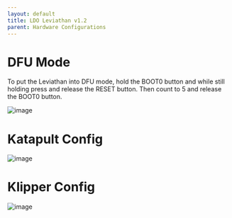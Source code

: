 ```yaml
---
layout: default 
title: LDO Leviathan v1.2
parent: Hardware Configurations
---
```


# DFU Mode

To put the Leviathan into DFU mode, hold the BOOT0 button and while still holding press and release the RESET button. Then count to 5 and release the BOOT0 button.

![image](https://github.com/Esoterical/voron_canbus/assets/124253477/09a84d17-c6be-4d75-86d6-f14e21991c61)



# Katapult Config

![image](https://github.com/Esoterical/voron_canbus/assets/124253477/272721d7-6bbd-44bc-a977-ccfc6917f0b1)


# Klipper Config

![image](https://github.com/user-attachments/assets/919cffad-2936-42a7-a85e-96111d434811)





